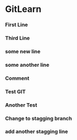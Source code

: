 # GitLearn

### First Line

### Third Line

### some new line

### some another line

### Comment

### Test GIT

### Another Test

### Change to stagging branch

### add another stagging line
